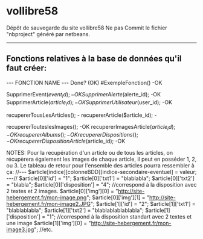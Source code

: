 # vollibre58
Dépôt de sauvegarde du site vollibre58
Ne pas Commit le fichier "nbproject" généré par netbeans.


-----------------------------------------------------------------
Fonctions relatives à la base de données qu'il faut créer:
-----------------------------------------------------------------

--- FONCTION NAME ---                       Done? (OK)
#ExempleFonction()                          -OK

SupprimerEvent($event_id);                  -OK
SupprimerAlerte($alerte_id);                -OK
SupprimerArticle($article_id);              -OK
SupprimerUtilisateur($user_id);             -OK

recupererTousLesArticles();                 -
recupererArticle($article_id);              -

recupererTouteslesImages();                 -OK
recupererImagesArticle($article_id);        -OK
recupererAlbums();                          -OK
recupererDispositions();                    -OK
recupererDispositionArticle($article_id);   -OK



NOTES: Pour la recupération d'un article ou de tous les articles, on récupèrera également les images de chaque article, il peut en posséder 1, 2, ou 3.
Le tableau de retour pour l'ensemble des articles pourra ressembler à ça:
//--- $article[indice][colonneBDD][indice-secondaire-eventuel] = valeur; ---//
$article[0]['id'] = "1";
$article[0]['txt1'] = "blablabla";
$article[0]['txt2'] = "blabla";
$article[0]['disposition'] = "4"; //correspond à la disposition avec 2 textes et 2 images.
$article[0]['img'][0] = "http://site-hebergement.fr/mon-image.png";
$article[0]['img'][1] = "http://site-hebergement.fr/mon-image2.JPG";
$article[1]['id'] = "2";
$article[1]['txt1'] = "blablablabla";
$article[1]['txt2'] = "blablablablablabla";
$article[1]['disposition'] = "1"; //correspond à la disposition standart avec 2 textes et une image
$article[1]['img'][0] = "http://site-hebergement.fr/mon-image3.jpg";
//etc.